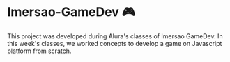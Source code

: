 # Imersao-GameDev :video_game:

This project was developed during Alura's classes of Imersao GameDev. In this week's classes, we worked concepts to develop a game on Javascript platform from scratch.
